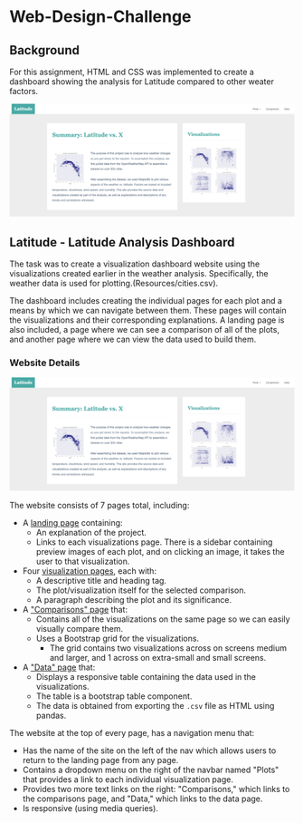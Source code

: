 # Web-Design-Challenge

## Background

For this assignment, HTML and CSS was implemented to create a dashboard showing the analysis for Latitude compared to other weater factors.

![Images/landingResize.png](Images/landingResize.png)

## Latitude - Latitude Analysis Dashboard

The task was to create a visualization dashboard website using the visualizations created earlier in the weather analysis. Specifically, the weather data is used for plotting.(Resources/cities.csv).

The dashboard includes creating the individual pages for each plot and a means by which we can navigate between them. These pages will contain the visualizations and their corresponding explanations. A landing page is also included, a page where we can see a comparison of all of the plots, and another page where we can view the data used to build them.

### Website Details

![Landing page large screen](Images/landingResize.png)

The website consists of 7 pages total, including:

* A [landing page](#landing-page) containing:
  * An explanation of the project.
  * Links to each visualizations page. There is a sidebar containing preview images of each plot, and on clicking an image, it takes the user to that visualization.
* Four [visualization pages](#visualization-pages), each with:
  * A descriptive title and heading tag.
  * The plot/visualization itself for the selected comparison.
  * A paragraph describing the plot and its significance.
* A ["Comparisons" page](#comparisons-page) that:
  * Contains all of the visualizations on the same page so we can easily visually compare them.
  * Uses a Bootstrap grid for the visualizations.
    * The grid contains two visualizations across on screens medium and larger, and 1 across on extra-small and small screens.
* A ["Data" page](#data-page) that:
  * Displays a responsive table containing the data used in the visualizations.
  * The table is a bootstrap table component.
  * The data is obtained from exporting the `.csv` file as HTML using pandas.

The website at the top of every page, has a navigation menu that:

* Has the name of the site on the left of the nav which allows users to return to the landing page from any page.
* Contains a dropdown menu on the right of the navbar named "Plots" that provides a link to each individual visualization page.
* Provides two more text links on the right: "Comparisons," which links to the comparisons page, and "Data," which links to the data page.
* Is responsive (using media queries).